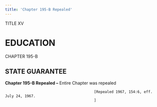 ```yaml
---
title: 'Chapter 195-B Repealed'
---
```


TITLE XV
                                             
EDUCATION
=========

CHAPTER 195-B
                                             
STATE GUARANTEE
---------------

**Chapter 195-B Repealed –** Entire Chapter was repealed


                                             [Repealed 1967, 154:6, eff. July 24, 1967.
                                             ]
